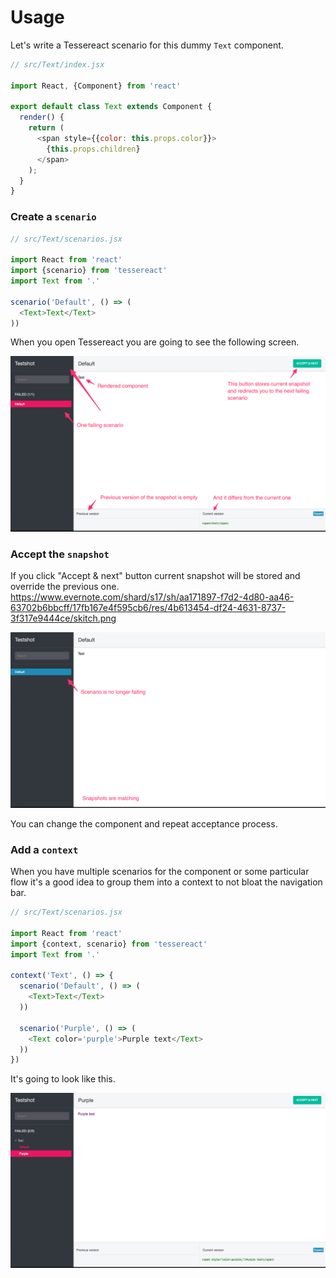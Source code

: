 # Usage

Let's write a Tessereact scenario for this dummy `Text` component.

``` js
// src/Text/index.jsx

import React, {Component} from 'react'

export default class Text extends Component {
  render() {
    return (
      <span style={{color: this.props.color}}>
        {this.props.children}
      </span>
    );
  }
}
```

### Create a `scenario`

``` js
// src/Text/scenarios.jsx

import React from 'react'
import {scenario} from 'tessereact'
import Text from '.'

scenario('Default', () => (
  <Text>Text</Text>
))
```

When you open Tessereact you are going to see the following screen.

![screen](images/failing_scenario.png)


### Accept the `snapshot`

If you click "Accept & next" button current snapshot will be stored and override the previous one.
           https://www.evernote.com/shard/s17/sh/aa171897-f7d2-4d80-aa46-63702b6bbcff/17fb167e4f595cb6/res/4b613454-df24-4631-8737-3f317e9444ce/skitch.png

![Example](images/scenario.png)

You can change the component and repeat acceptance process.

### Add a `context`

When you have multiple scenarios for the component or some particular flow it's a good idea to
group them into a context to not bloat the navigation bar.

``` js
// src/Text/scenarios.jsx

import React from 'react'
import {context, scenario} from 'tessereact'
import Text from '.'

context('Text', () => {
  scenario('Default', () => (
    <Text>Text</Text>
  ))

  scenario('Purple', () => (
    <Text color='purple'>Purple text</Text>
  ))
})
```

It's going to look like this.

![context](images/failing_context.png)
